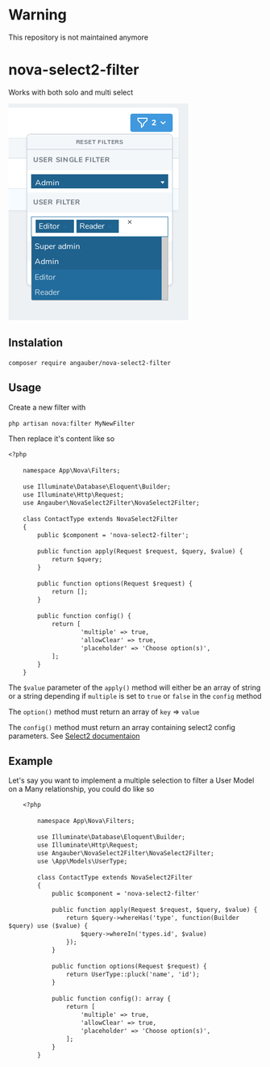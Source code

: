 # Warning
This repository is not maintained anymore

# nova-select2-filter
Works with both solo and multi select

![multi](screenshots/multi.png)

## Instalation

`composer require angauber/nova-select2-filter`

## Usage
Create a new filter with 

`php artisan nova:filter MyNewFilter`

Then replace it's content like so


    

    <?php
        
        namespace App\Nova\Filters;
        
        use Illuminate\Database\Eloquent\Builder;
        use Illuminate\Http\Request;
        use Angauber\NovaSelect2Filter\NovaSelect2Filter;
        
        class ContactType extends NovaSelect2Filter
        {
        	public $component = 'nova-select2-filter';
        
        	public function apply(Request $request, $query, $value) {
        		return $query;
        	}
        
        	public function options(Request $request) {
        		return [];
        	}
        
        	public function config() {
        		return [
        				'multiple' => true,
        				'allowClear' => true,
        				'placeholder' => 'Choose option(s)',
        		];
        	}
        }

The `$value` parameter of the `apply()` method will either be an array of string or a string depending if `multiple` is set to `true` or `false` in the `config` method

The `option()` method must return an array of `key` => `value`

The `config()` method must return an array containing select2 config parameters.
See [Select2 documentaion](https://select2.org/configuration/options-api "Select2 documentaion")

## Example

Let's say you want to implement a multiple selection to filter a User Model on a Many relationship, you could do like so

        <?php
        
            namespace App\Nova\Filters;
        
        	use Illuminate\Database\Eloquent\Builder;
        	use Illuminate\Http\Request;
        	use Angauber\NovaSelect2Filter\NovaSelect2Filter;
        	use \App\Models\UserType;
        
        	class ContactType extends NovaSelect2Filter
        	{
        		public $component = 'nova-select2-filter'
        
        		public function apply(Request $request, $query, $value) {
        		    return $query->whereHas('type', function(Builder $query) use ($value) {
        		        $query->whereIn('types.id', $value)
        		    });
        		}
        
        		public function options(Request $request) {
        			return UserType::pluck('name', 'id');
        		}
        
        		public function config(): array {
        		    return [
        				'multiple' => true,
        				'allowClear' => true,
        				'placeholder' => 'Choose option(s)',
        			];
        		}
        	}
    

